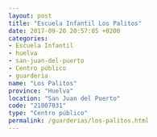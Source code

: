 ```yaml
---
layout: post
title: "Escuela Infantil Los Palitos"
date: 2017-09-20 20:57:05 +0200
categories:
- Escuela Infantil
- huelva
- san-juan-del-puerto
- Centro público
- guarderia
name: "Los Palitos"
province: "Huelva"
location: "San Juan del Puerto"
code: "21007031"
type: "Centro público"
permalink: /guarderias/los-palitos.html
---
```

